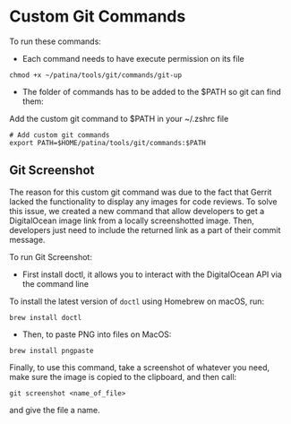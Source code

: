 # Custom Git Commands

To run these commands:
- Each command needs to have execute permission on its file
```
chmod +x ~/patina/tools/git/commands/git-up
```
- The folder of commands has to be added to the $PATH so git can find them:

Add the custom git command to $PATH in your ~/.zshrc file
```
# Add custom git commands
export PATH=$HOME/patina/tools/git/commands:$PATH
```

## Git Screenshot
The reason for this custom git command was due to the fact that Gerrit lacked the functionality to display any images for code reviews. 
To solve this issue, we created a new command that allow developers to get a DigitalOcean image link from a locally screenshotted image.
Then, developers just need to include the returned link as a part of their commit message.

To run Git Screenshot: 

- First install doctl, it allows you to interact with the DigitalOcean API via the command line

To install the latest version of ```doctl``` using Homebrew on macOS, run:
```
brew install doctl
```

- Then, to paste PNG into files on MacOS:
```
brew install pngpaste
```

Finally, to use this command, take a screenshot of whatever you need, make sure
the image is copied to the clipboard, and then call:
```
git screenshot <name_of_file>
```
and give the file a name.

